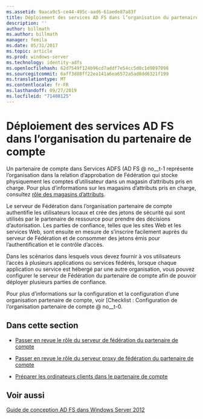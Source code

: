 ```yaml
---
ms.assetid: 9aaca9c5-ce44-495c-aad6-61aede87a83f
title: Déploiement des services AD FS dans l’organisation du partenaire de compte
description: ''
author: billmath
ms.author: billmath
manager: femila
ms.date: 05/31/2017
ms.topic: article
ms.prod: windows-server
ms.technology: identity-adfs
ms.openlocfilehash: 62d7549f124b96cd7addf7e54cc5d0c1d9897098
ms.sourcegitcommit: 6aff3d88ff22ea141a6ea6572a5ad8dd6321f199
ms.translationtype: MT
ms.contentlocale: fr-FR
ms.lasthandoff: 09/27/2019
ms.locfileid: "71408125"
---
```

# <a name="deploying-ad-fs-in-the-account-partner-organization"></a>Déploiement des services AD FS dans l’organisation du partenaire de compte

Un partenaire de compte dans Services ADFS \(AD FS @ no__t-1 représente l’organisation dans la relation d’approbation de Fédération qui stocke physiquement les comptes d’utilisateur dans un magasin d’attributs pris en charge. Pour plus d’informations sur les magasins d’attributs pris en charge, consultez [rôle des magasins d’attributs](../../ad-fs/technical-reference/The-Role-of-Attribute-Stores.md).  
  
Le serveur de Fédération dans l’organisation partenaire de compte authentifie les utilisateurs locaux et crée des jetons de sécurité qui sont utilisés par le partenaire de ressource pour prendre des décisions d’autorisation. Les parties de confiance, telles que les sites Web et les services Web, sont ensuite en mesure de s’inscrire facilement auprès du serveur de Fédération et de consommer des jetons émis pour l’authentification et le contrôle d’accès.  
  
Dans les scénarios dans lesquels vous devez fournir à vos utilisateurs l’accès à plusieurs applications ou services fédérés, lorsque chaque application ou service est hébergé par une autre organisation, vous pouvez configurer le serveur de Fédération du partenaire de compte afin de pouvoir déployer plusieurs parties de confiance.  
  
Pour plus d’informations sur la configuration et la configuration d’une organisation partenaire de compte, voir [Checklist : Configuration de l’organisation partenaire de compte @ no__t-0.  
  
## <a name="in-this-section"></a>Dans cette section  
  
-   [Passer en revue le rôle du serveur de fédération du partenaire de compte](Review-the-Role-of-the-Federation-Server-in-the-Account-Partner.md)  
  
-   [Passer en revue le rôle du serveur proxy de fédération du partenaire de compte](Review-the-Role-of-the-Federation-Server-Proxy-in-the-Account-Partner.md)  
  
-   [Préparer les ordinateurs clients dans le partenaire de compte](Prepare-Client-Computers-in-the-Account-Partner.md)  
  
## <a name="see-also"></a>Voir aussi
[Guide de conception AD FS dans Windows Server 2012](AD-FS-Design-Guide-in-Windows-Server-2012.md)
